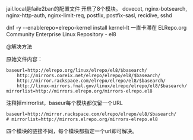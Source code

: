 jail.local是faile2ban的配置文件
开启了8个模块。
dovecot, nginx-botsearch, nginx-http-auth, nginx-limit-req, postfix, postfix-sasl, recidive, sshd



dnf -y --enablerepo=elrepo-kernel install kernel-lt
一直卡滞在
ELRepo.org Community Enterprise Linux Repository - el8

@解决方法

原始文件内容：
```
baseurl=http://elrepo.org/linux/elrepo/el8/$basearch/
	http://mirrors.coreix.net/elrepo/elrepo/el8/$basearch/
	http://mirror.rackspace.com/elrepo/elrepo/el8/$basearch/
	http://linux-mirrors.fnal.gov/linux/elrepo/elrepo/el8/$basearch/
mirrorlist=http://mirrors.elrepo.org/mirrors-elrepo.el8
```
注释掉mirrorlist，baseur每个模块都仅留一个URL
```
baseurl=http://mirror.rackspace.com/elrepo/elrepo/el8/$basearch/
# mirrorlist=http://mirrors.elrepo.org/mirrors-elrepo.el8
```
四个模块的链接不同，每个模块都指定一个url即可解决。
